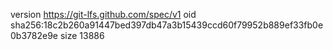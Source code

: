 version https://git-lfs.github.com/spec/v1
oid sha256:18c2b260a91447bed397db47a3b15439ccd60f79952b889ef33fb0e0b3782e9e
size 13886
